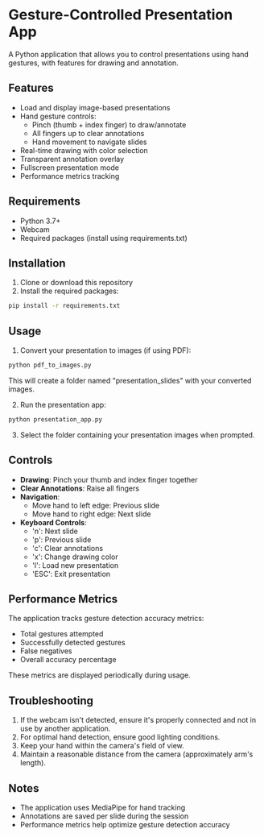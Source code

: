# Gesture-Controlled Presentation App

A Python application that allows you to control presentations using hand gestures, with features for drawing and annotation.

## Features

- Load and display image-based presentations
- Hand gesture controls:
  - Pinch (thumb + index finger) to draw/annotate
  - All fingers up to clear annotations
  - Hand movement to navigate slides
- Real-time drawing with color selection
- Transparent annotation overlay
- Fullscreen presentation mode
- Performance metrics tracking

## Requirements

- Python 3.7+
- Webcam
- Required packages (install using requirements.txt)

## Installation

1. Clone or download this repository
2. Install the required packages:
```bash
pip install -r requirements.txt
```

## Usage

1. Convert your presentation to images (if using PDF):
```bash
python pdf_to_images.py
```
This will create a folder named "presentation_slides" with your converted images.

2. Run the presentation app:
```bash
python presentation_app.py
```

3. Select the folder containing your presentation images when prompted.

## Controls

- **Drawing**: Pinch your thumb and index finger together
- **Clear Annotations**: Raise all fingers
- **Navigation**:
  - Move hand to left edge: Previous slide
  - Move hand to right edge: Next slide
- **Keyboard Controls**:
  - 'n': Next slide
  - 'p': Previous slide
  - 'c': Clear annotations
  - 'x': Change drawing color
  - 'l': Load new presentation
  - 'ESC': Exit presentation

## Performance Metrics

The application tracks gesture detection accuracy metrics:
- Total gestures attempted
- Successfully detected gestures
- False negatives
- Overall accuracy percentage

These metrics are displayed periodically during usage.

## Troubleshooting

1. If the webcam isn't detected, ensure it's properly connected and not in use by another application.
2. For optimal hand detection, ensure good lighting conditions.
3. Keep your hand within the camera's field of view.
4. Maintain a reasonable distance from the camera (approximately arm's length).

## Notes

- The application uses MediaPipe for hand tracking
- Annotations are saved per slide during the session
- Performance metrics help optimize gesture detection accuracy

